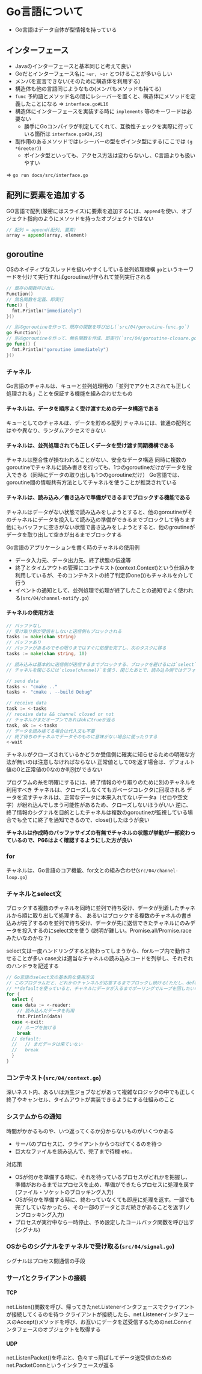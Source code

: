 # Go言語について

* Go言語はデータ自体が型情報を持っている

## インターフェース
* Javaのインターフェースと基本同じと考えて良い
* Goだとインターフェース名に `~er, ~or` とつけることが多いらしい
* メンバを宣言できない(そのために構造体を利用する)
* 構造体も他の言語同じようなもの(メンバもメソッドも持てる)
* `func` 予約語とメソッド名の間にレシーバーを置くと、構造体にメソッドを定義したことになる => `interface.go#L16`
* 構造体にインターフェースを実装する時に `implements` 等のキーワードは必要ない
  * 勝手にGoコンパイラが判定してくれて、互換性チェックを実際に行っている箇所は `interface.go#24,25`)
* 副作用のあるメソッドではレシーバーの型をポインタ型にする(ここでは `(g *Greeter)`)
  * ポインタ型といっても、アクセス方法は変わらないし、C言語よりも扱いやすい

=> `go run docs/src/interface.go`

## 配列に要素を追加する
GO言語で配列(厳密にはスライス)に要素を追加するには、`append`を使い、オブジェクト指向のようにメソッドを持ったオブジェクトではない

```go
// 配列 = append(配列, 要素)
array = append(array, element)
```

## goroutine
OSのネイティブなスレッドを扱いやすくしている並列処理機構
`go`というキーワードを付けて実行すればgoroutineが作られて並列実行される

```go
// 既存の関数呼び出し
Function()
// 無名関数を定義、即実行
func() {
  fmt.Println("immediately")
}()

// 別のgoroutineを作って、既存の関数を呼び出し(`src/04/goroutine-func.go`)
go Function()
// 別のgoroutineを作って、無名関数を作成、即実行(`src/04/goroutine-closure.go`)
go func() {
  fmt.Println("goroutine immediately")
}()
```

### チャネル
Go言語のチャネルは、キューと並列処理用の「並列でアクセスされても正しく処理される」ことを保証する機能を組み合わせたもの

#### チャネルは、データを順序よく受け渡すためのデータ構造である
キューとしてのチャネルは、データを貯める配列
チャネルには、普通の配列とはやや異なり、ランダムアクセスできない

#### チャネルは、並列処理されても正しくデータを受け渡す同期機構である
チャネルは整合性が損なわれることがない、安全なデータ構造
同時に複数のgoroutineでチャネルに読み書きを行っても、1つのgoroutineだけがデータを投入できる（同時にデータの取り出しも1つのgoroutineだけ）
Go言語では、goroutine間の情報共有方法としてチャネルを使うことが推奨されている

#### チャネルは、読み込み／書き込みで準備ができるまでブロックする機能である
チャネルはデータがない状態で読み込みをしようとすると、他のgoroutineがそのチャネルにデータを投入して読み込の準備ができるまでブロックして待ちます
他にもバッファに空きがない状態で書き込みをしようとすると、他のgroutineがデータを取り出して空きが出るまでブロックする

Go言語のアプリケーションを書く時のチャネルの使用例
* データ入力元、データ出力先、終了状態の伝達等
* 終了とタイムアウトの管理にコンテキスト(context.Context)という仕組みを利用しているが、そのコンテキストの終了判定(Done())もチャネルを介して行う
* イベントの通知として、並列処理で処理が終了したことの通知でよく使われる(`src/04/channel-notify.go`)

#### チャネルの使用方法

```go
// バッファなし
// 受け取り側が受信をしないと送信側もブロックされる
tasks := make(chan string)
// バッファあり
// バッファがあるのでその限りまではすぐに処理を完了し、次のタスクに移る
tasks := make(chan string, 10)

// 読み込みは基本的に送信側が送信するまでブロックする、ブロックを避けるには`select`を使う方法も有効
// チャネルを閉じるには`close(channel)`を使う、閉じたあとで、読み込み側ではデフォルト値の`0`が返り(文字列は空文字列)、送信しようとするとパニック

// send data
tasks <- "cmake .."
tasks <- "cmake . --build Debug"

// receive data
task := <-tasks
// receive data && channel closed or not
// チャネルがまだオープンであればokにtrueが返る
task, ok := <-tasks
// データを読み捨てる場合は代入文も不要
// 終了待ちのチャネルでデータそのものに意味がない場合に使ったりする
<-wait
```

チャネルがクローズされているかどうか受信側に確実に知らせるための明確な方法が無いのは注意しなければならない
正常値として0を返す場合は、デフォルト値の0と正常値の0なのか判別ができない

プログラムの糸を明確にするには、終了情報のやり取りのために別のチャネルを利用すべき
チャネルは、クローズしなくてもガベージコレクタに回収される
データを流すチャネルは、正常なデータに本来入れてないデータa（ゼロや空文字）が紛れ込んでしまう可能性があるため、クローズしないほうがいい
逆に、終了情報のシグナルを目的としたチャネルは複数のgoroutineが監視している場合でも全てに終了を通知できるので、close()したほうが良い

**チャネルは作成時のバッファサイズの有無でチャネルの状態が挙動が一部変わっているので、P66はよく確認するようにした方が良い**


### for
チャネルは、Go言語のコア機能、for文との組み合わせ(`src/04/channel-loop.go`)

### チャネルとselect文
ブロックする複数のチャネルを同時に並列で待ち受け、データが到着したチャネルから順に取り出して処理する、
あるいはブロックする複数のチャネルの書き込みが完了するのを並列で待ち受け、データが先に送信できたチャネルにのみデータを投入するのにselect文を使う
(説明が難しい。Promise.all/Promise.raceみたいなのかな？)

select文は一度ハンドリングすると終わってしまうから、forループ内で動作させることが多い
case文は適当なチャネルの読み込みコードを列挙し、それぞれのハンドラを記述する

```go
// Go言語のselect文の基本的な使用方法
// このプログラムだと、どれかのチャンネルが応答するまでブロックし続ける(ただし、defaultを有効にするとブロックせずにすぐに終了)
// **defaultを使っていると、チャネルにデータが入るまでポーリングでループを回したい場合に使える**
for {
  select {
  case data := <-reader:
    // 読み込んだデータを利用
    fmt.Println(data)
  case <-exit:
    // ループを抜ける
    break
  // default:
  //   // まだデータは来ていない
  //   break
  }
}
```

### コンテキスト(`src/04/context.go`)
深いネスト内、あるいは派生ジョブなどがあって複雑なロジックの中でも正しく終了やキャンセル、タイムアウトが実装できるようにする仕組みのこと

### システムからの通知
時間がかかるものや、いつ返ってくるか分からないものがいくつかある

* サーバのプロセスに、クライアントからつなげてくるのを待つ
* 巨大なファイルを読み込んで、完了まで待機 etc..

対応策
* OSが何かを準備する時に、それを待っているプロセスがどれかを把握し、準備がおわるまではプロセスを止め、準備ができたらプロセスに処理を戻す(ファイル・ソケットのブロッキング入力)
* OSが何かを準備する時に、終わっていなくても即座に処理を返す。一部でも完了していなかったら、その一部のデータとまだ続きがあることを返す(ノンブロッキング入力)
* プロセスが実行中なら一時停止、予め設定したコールバック関数を呼び出す(シグナル)

### OSからのシグナルをチャネルで受け取る(`src/04/signal.go`)
シグナルはプロセス間通信の手段

### サーバとクライアントの接続

#### TCP
net.Listen()関数を呼び、帰ってきたnet.Listenerインタフェースでクライアントが接続してくるのを待つ
クライアントが接続したら、net.ListenerインタフェースのAccept()メソッドを呼び、お互いにデータを送受信するためのnet.Connインタフェースのオブジェクトを取得する

#### UDP
net.ListenPacket()を呼ぶと、色々すっ飛ばしてデータ送受信のためのnet.PacketConnというインタフェースが返る